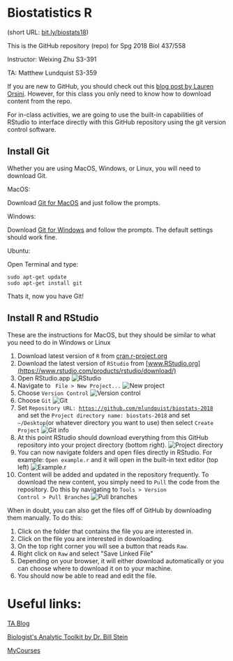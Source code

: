 # Biostatistics R

(short URL: [bit.ly/biostats18](http://bit.ly/biostats18))

This is the GitHub repository (repo) for Spg 2018 Biol 437/558


Instructor: Weixing Zhu S3-391

TA: Matthew Lundquist S3-359

If you are new to GitHub, you should check out this [blog post by Lauren
Orsini](http://readwrite.com/2013/09/30/understanding-github-a-journey-for-beginners-part-1).
However, for this class you only need to know how to download content from the
repo.

For in-class activities, we  are going to use
the built-in capabilities of RStudio to interface directly with this
GitHub repository using the git version control software.


## Install Git

Whether you are using MacOS, Windows, or Linux, you will need to
download Git.

MacOS:

Download [Git for MacOS](https://git-scm.com/download/mac) and just
follow the prompts.

Windows:

Download [Git for Windows](https://git-scm.com/download/win) and
follow the prompts. The default settings should work fine.

Ubuntu: 

Open Terminal and type:

```
sudo apt-get update
sudo apt-get install git
```

Thats it, now you have Git!

## Install R and RStudio

These are the instructions for MacOS, but they should be similar to
what you need to do in Windows or Linux

1.  Download latest version of <code>R</code> from
    [cran.r-project.org](https://cran.r-project.org)
2.  Download the latest version of <code>RStudio</code> from 
    [www.RStudio.org](https://www.rstudio.com/products/rstudio/download/)
3.  Open RStudio.app 
    ![RStudio](screenshots/macos/RStudio.png)
4.  Navigate to <code> File > New Project...</code> 
    ![New project](screenshots/macos/new_project.png)
5.  Choose <code>Version Control</code>
    ![Version control](/screenshots/macos/choose_vc.png)
6.  Choose <code>Git</code>
    ![Git](screenshots/macos/choose_git.png)
7.  Set <code>Repository URL:
    https://github.com/mlundquist/biostats-2018 </code>
    and set the <code>Project directory name:
    biostats-2018</code> and set <code>~/Desktop</code>(or whatever directory you want to
    use) then select <code>Create Project</code>
   ![Git info](screenshots/macos/git_location.png)
8.  At this point RStudio should download everything from this GitHub
    repository into your project directory (bottom right).
    ![Project directory](screenshots/macos/project_directory.png)
9. You can now navigate folders and open files directly in
    RStudio. For example: <code>Open example.r</code> and it will open
    in the built-in text editor (top left)
    ![Example.r](screenshots/macos/R_example.png)
10. Content will be added and updated in the
    repository frequently. To download the new content, you simply need to
    <code>Pull</code> the code from the repository. Do this by
    navigating to <code>Tools > Version Control > Pull Branches</code> 
    ![Pull branches](screenshots/macos/pull_branches.png)

When in doubt, you can also get the files off of GitHub by downloading them
manually. To do this:

1. Click on the folder that contains the file you are interested in.
2. Click on the file you are interested in downloading.
3. On the top right corner you will see a button that reads <code>Raw</code>.
4. Right click on <code>Raw</code> and select "Save Linked File"
5. Depending on your browser, it will either download automatically or you can choose where to download it on to your machine.
6. You should now be able to read and edit the file.

# Useful links:

[TA Blog](http://www.lundquistecology.com/blog.html)

[Biologist's Analytic Toolkit by Dr. Bill Stein](http://biotoolbox.binghamton.edu)

[MyCourses](https://mycourses.binghamton.edu)
